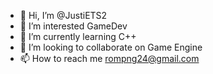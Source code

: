 - 👋 Hi, I’m @JustiETS2
- 👀 I’m interested GameDev
- 🌱 I’m currently learning C++
- 💞️ I’m looking to collaborate on Game Engine
- 📫 How to reach me rompng24@gmail.com
